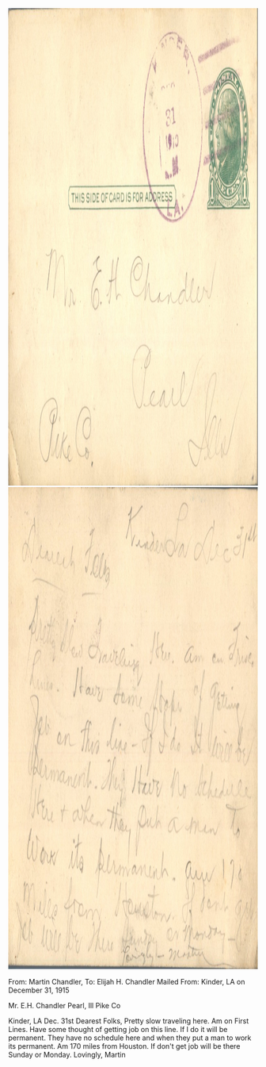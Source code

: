 <html><body><img class="alignnone size-full wp-image-2115" src="/wp-content/uploads/2014/12/postcard-2014-20141229_16252370_0047.jpg" alt="postcard-2014-20141229_16252370_0047" width="1511" height="963"> <img class="alignnone size-full wp-image-2116" src="/wp-content/uploads/2014/12/postcard-2014-20141229_16253118_0048.jpg" alt="postcard-2014-20141229_16253118_0048" width="1529" height="972">

From: Martin Chandler, To: Elijah H. Chandler
Mailed From: Kinder, LA on December 31, 1915

Mr. E.H. Chandler
Pearl, Ill
Pike Co

Kinder, LA Dec. 31st
Dearest Folks,
Pretty slow traveling here. Am on First Lines. Have some thought of getting job on this line. If I do it will be permanent. They have no schedule here and when they put a man to work its permanent. Am 170 miles from Houston. If don't get job will be there Sunday or Monday.
Lovingly,
Martin</body></html>